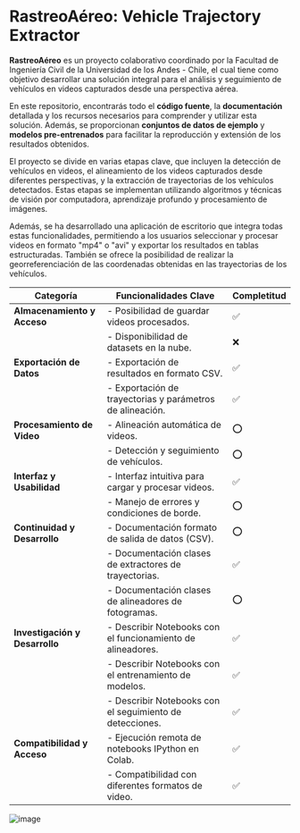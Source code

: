 # RastreoAéreo: Vehicle Trajectory Extractor

**RastreoAéreo** es un proyecto colaborativo coordinado por la Facultad de Ingeniería Civil de la Universidad de los Andes - Chile, el cual tiene como objetivo desarrollar una solución integral para el análisis y seguimiento de vehículos en videos capturados desde una perspectiva aérea.

En este repositorio, encontrarás todo el **código fuente**, la **documentación** detallada y los recursos necesarios para comprender y utilizar esta solución. Además, se proporcionan **conjuntos de datos de ejemplo** y **modelos pre-entrenados** para facilitar la reproducción y extensión de los resultados obtenidos.

El proyecto se divide en varias etapas clave, que incluyen la detección de vehículos en videos, el alineamiento de los videos capturados desde diferentes perspectivas, y la extracción de trayectorias de los vehículos detectados. Estas etapas se implementan utilizando algoritmos y técnicas de visión por computadora, aprendizaje profundo y procesamiento de imágenes.

Además, se ha desarrollado una aplicación de escritorio que integra todas estas funcionalidades, permitiendo a los usuarios seleccionar y procesar videos en formato "mp4" o "avi" y exportar los resultados en tablas estructuradas. También se ofrece la posibilidad de realizar la georreferenciación de las coordenadas obtenidas en las trayectorias de los vehículos.


| Categoría                     | Funcionalidades Clave                                      | Completitud    |
|-------------------------------|------------------------------------------------------------|----------------|
| **Almacenamiento y Acceso**   | - Posibilidad de guardar videos procesados.                | ✅ |
|                               | - Disponibilidad de datasets en la nube.                   | ❌ |
| **Exportación de Datos**      | - Exportación de resultados en formato CSV.                | ✅ |
|                               | - Exportación de trayectorias y parámetros de alineación.  | ✅ |
| **Procesamiento de Video**    | - Alineación automática de videos.                         | ⭕ |
|                               | - Detección y seguimiento de vehículos.                    | ⭕ |
| **Interfaz y Usabilidad**     | - Interfaz intuitiva para cargar y procesar videos.        | ✅ |
|                               | - Manejo de errores y condiciones de borde.                | ⭕ |
| **Continuidad y Desarrollo**  | - Documentación formato de salida de datos (CSV).          | ⭕ |
|                               | - Documentación clases de extractores de trayectorias.     | ✅ |
|                               | - Documentación clases de alineadores de fotogramas.       | ⭕ |
| **Investigación y Desarrollo**| - Describir Notebooks con el funcionamiento de alineadores.| ✅ |
|                               | - Describir Notebooks con el entrenamiento de modelos.     | ✅ |
|                               | - Describir Notebooks con el seguimiento de detecciones.   | ✅ |
| **Compatibilidad y Acceso**   | - Ejecución remota de notebooks IPython en Colab.          | ✅ |
|                               | - Compatibilidad con diferentes formatos de video.         | ✅ |

![image](https://github.com/PepeLira/vehicle_video_trajectory_extractor/assets/43451889/2ffde6b4-ed44-472d-a32a-bedfad92eb20)
